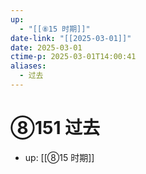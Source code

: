 ```yaml
---
up:
  - "[[⑧15 时期]]"
date-link: "[[2025-03-01]]"
date: 2025-03-01
ctime-p: 2025-03-01T14:00:41
aliases:
  - 过去
---
```


# ⑧151 过去

- up: [[⑧15 时期]]
